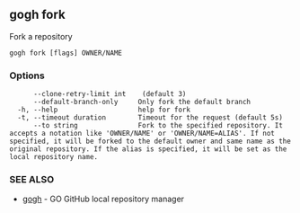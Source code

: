 ## gogh fork

Fork a repository

```
gogh fork [flags] OWNER/NAME
```

### Options

```
      --clone-retry-limit int    (default 3)
      --default-branch-only     Only fork the default branch
  -h, --help                    help for fork
  -t, --timeout duration        Timeout for the request (default 5s)
      --to string               Fork to the specified repository. It accepts a notation like 'OWNER/NAME' or 'OWNER/NAME=ALIAS'. If not specified, it will be forked to the default owner and same name as the original repository. If the alias is specified, it will be set as the local repository name.
```

### SEE ALSO

* [gogh](gogh.md)	 - GO GitHub local repository manager

